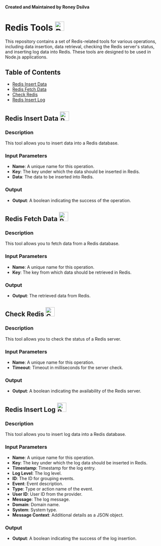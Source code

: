 #### Created and Maintained by Roney Dsilva

# Redis Tools <img src="https://github.com/seanyeh/fontawesome-svgs/raw/master/svg/database-solid.svg" width="30" height="30" alt="Redis Tools">

This repository contains a set of Redis-related tools for various operations, including data insertion, data retrieval, checking the Redis server's status, and inserting log data into Redis. These tools are designed to be used in Node.js applications.

## Table of Contents

- [Redis Insert Data](#redis-insert-data)
- [Redis Fetch Data](#redis-fetch-data)
- [Check Redis](#check-redis)
- [Redis Insert Log](#redis-insert-log)

## Redis Insert Data <img src="https://github.com/seanyeh/fontawesome-svgs/raw/master/svg/upload-solid.svg" width="30" height="30" alt="Redis Insert Data Icon">

### Description

This tool allows you to insert data into a Redis database.

### Input Parameters

- **Name**: A unique name for this operation.
- **Key**: The key under which the data should be inserted in Redis.
- **Data**: The data to be inserted into Redis.

### Output

- **Output**: A boolean indicating the success of the operation.

## Redis Fetch Data <img src="https://github.com/seanyeh/fontawesome-svgs/raw/master/svg/download-solid.svg" width="30" height="30" alt="Redis Insert Data Icon">

### Description

This tool allows you to fetch data from a Redis database.

### Input Parameters

- **Name**: A unique name for this operation.
- **Key**: The key from which data should be retrieved in Redis.

### Output

- **Output**: The retrieved data from Redis.

## Check Redis <img src="https://github.com/seanyeh/fontawesome-svgs/raw/master/svg/heartbeat-solid.svg" width="30" height="30" alt="Check Redis Icon">

### Description

This tool allows you to check the status of a Redis server.

### Input Parameters

- **Name**: A unique name for this operation.
- **Timeout**: Timeout in milliseconds for the server check.

### Output

- **Output**: A boolean indicating the availability of the Redis server.

## Redis Insert Log <img src="https://github.com/seanyeh/fontawesome-svgs/raw/master/svg/save-solid.svg" width="30" height="30" alt="Redis Insert Log Icon">

### Description

This tool allows you to insert log data into a Redis database.

### Input Parameters

- **Name**: A unique name for this operation.
- **Key**: The key under which the log data should be inserted in Redis.
- **Timestamp**: Timestamp for the log entry.
- **Log Level**: The log level.
- **ID**: The ID for grouping events.
- **Event**: Event description.
- **Type**: Type or action name of the event.
- **User ID**: User ID from the provider.
- **Message**: The log message.
- **Domain**: Domain name.
- **System**: System type.
- **Message Context**: Additional details as a JSON object.

### Output

- **Output**: A boolean indicating the success of the log insertion.

